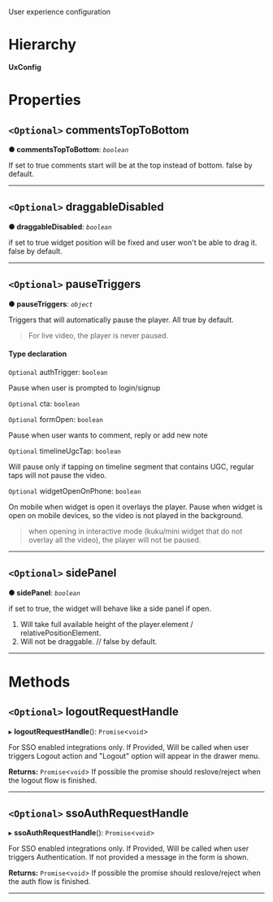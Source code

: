 

User experience configuration

# Hierarchy

**UxConfig**

# Properties

<a id="commentstoptobottom"></a>

## `<Optional>` commentsTopToBottom

**● commentsTopToBottom**: *`boolean`*

If set to true comments start will be at the top instead of bottom. false by default.

___
<a id="draggabledisabled"></a>

## `<Optional>` draggableDisabled

**● draggableDisabled**: *`boolean`*

if set to true widget position will be fixed and user won't be able to drag it. false by default.

___
<a id="pausetriggers"></a>

## `<Optional>` pauseTriggers

**● pauseTriggers**: *`object`*

Triggers that will automatically pause the player. All true by default.

> For live video, the player is never paused.

#### Type declaration

`Optional`  authTrigger: `boolean`

Pause when user is prompted to login/signup

`Optional`  cta: `boolean`

`Optional`  formOpen: `boolean`

Pause when user wants to comment, reply or add new note

`Optional`  timelineUgcTap: `boolean`

Will pause only if tapping on timeline segment that contains UGC, regular taps will not pause the video.

`Optional`  widgetOpenOnPhone: `boolean`

On mobile when widget is open it overlays the player. Pause when widget is open on mobile devices, so the video is not played in the background.

> when opening in interactive mode (kuku/mini widget that do not overlay all the video), the player will not be paused.

___
<a id="sidepanel"></a>

## `<Optional>` sidePanel

**● sidePanel**: *`boolean`*

if set to true, the widget will behave like a side panel if open.

1.  Will take full available height of the player.element / relativePositionElement.
2.  Will not be draggable. // false by default.

___

# Methods

<a id="logoutrequesthandle"></a>

## `<Optional>` logoutRequestHandle

▸ **logoutRequestHandle**(): `Promise`<`void`>

For SSO enabled integrations only. If Provided, Will be called when user triggers Logout action and "Logout" option will appear in the drawer menu.

**Returns:** `Promise`<`void`>
If possible the promise should reslove/reject when the logout flow is finished.

___
<a id="ssoauthrequesthandle"></a>

## `<Optional>` ssoAuthRequestHandle

▸ **ssoAuthRequestHandle**(): `Promise`<`void`>

For SSO enabled integrations only. If Provided, Will be called when user triggers Authentication. If not provided a message in the form is shown.

**Returns:** `Promise`<`void`>
If possible the promise should reslove/reject when the auth flow is finished.

___

